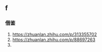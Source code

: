 ##  f
### 借鉴
1. https://zhuanlan.zhihu.com/p/313355702  
2. https://zhuanlan.zhihu.com/p/88697263  
3. 
